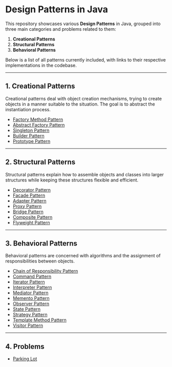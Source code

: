 # Design Patterns in Java

This repository showcases various **Design Patterns** in Java, grouped into three main categories and problems related to them:
1. **Creational Patterns**  
2. **Structural Patterns**  
3. **Behavioral Patterns**

Below is a list of all patterns currently included, with links to their respective implementations in the codebase.

---

## 1. Creational Patterns

Creational patterns deal with object creation mechanisms, trying to create objects in a manner suitable to the situation. The goal is to abstract the instantiation process.

- [Factory Method Pattern](src/main/java/org/vikram/factorymethoddesignpattern) 
- [Abstract Factory Pattern](src/main/java/org/vikram/abstractfactorypattern)
- [Singleton Pattern](src/main/java/org/vikram/singletonpattern)
- [Builder Pattern](src/main/java/org/vikram/builderpattern)   
- [Prototype Pattern](src/main/java/org/vikram/prototypepattern)  

---

## 2. Structural Patterns

Structural patterns explain how to assemble objects and classes into larger structures while keeping these structures flexible and efficient.

- [Decorator Pattern](src/main/java/org/vikram/decoratorpattern)
- [Facade Pattern](src/main/java/org/vikram/facadepattern)  
- [Adapter Pattern](src/main/java/org/vikram/adapterpattern)
- [Proxy Pattern](src/main/java/org/vikram/proxypattern)
- [Bridge Pattern](src/main/java/org/vikram/bridgepattern)  
- [Composite Pattern](src/main/java/org/vikram/compositepattern)  
- [Flyweight Pattern](src/main/java/org/vikram/flyweightpattern)  

---

## 3. Behavioral Patterns

Behavioral patterns are concerned with algorithms and the assignment of responsibilities between objects.

- [Chain of Responsibility Pattern](src/main/java/org/vikram/chainofresponsibilitypattern)  
- [Command Pattern](src/main/java/org/vikram/commandpattern)
- [Iterator Pattern](src/main/java/org/vikram/iteratorpattern)  
- [Interpreter Pattern](src/main/java/org/vikram/interpreterpattern)  
- [Mediator Pattern](src/main/java/org/vikram/mediatorpattern)  
- [Memento Pattern](src/main/java/org/vikram/mementopattern)  
- [Observer Pattern](src/main/java/org/vikram/observerpattern)  
- [State Pattern](src/main/java/org/vikram/statepattern)  
- [Strategy Pattern](src/main/java/org/vikram/strategypattern)  
- [Template Method Pattern](src/main/java/org/vikram/templatemethodpattern)  
- [Visitor Pattern](src/main/java/org/vikram/visitorpattern)

---

## 4. Problems

- [Parking Lot](src/main/java/org/vikram/problems/parkinglot)

